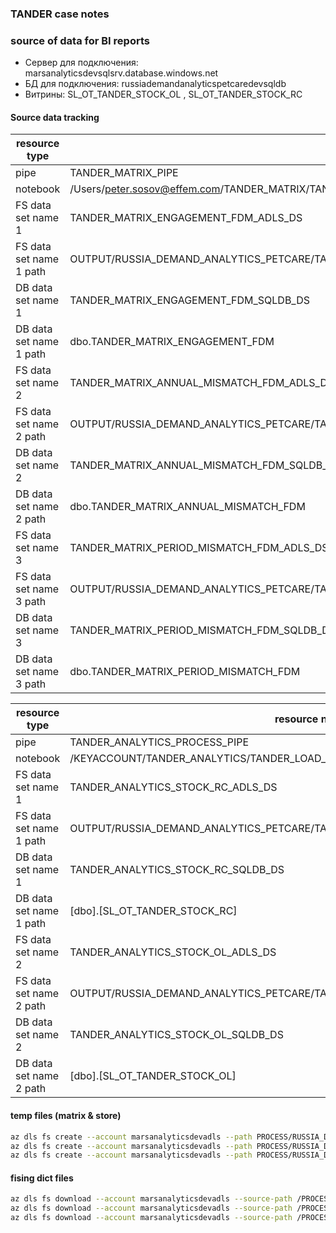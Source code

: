 ### TANDER case notes
### source of data for BI reports
* Сервер для подключения: marsanalyticsdevsqlsrv.database.windows.net
* БД для подключения: russiademandanalyticspetcaredevsqldb
* Витрины:  SL_OT_TANDER_STOCK_OL , SL_OT_TANDER_STOCK_RC


####  Source data tracking

resource type | resource name
--|--
pipe | TANDER_MATRIX_PIPE
notebook | /Users/peter.sosov@effem.com/TANDER_MATRIX/TANDER_MATRIX_ADB_NOTEBOOK
FS data set name 1 | TANDER_MATRIX_ENGAGEMENT_FDM_ADLS_DS
FS data set name 1 path | OUTPUT/RUSSIA_DEMAND_ANALYTICS_PETCARE/TANDER_MATRIX/TANDER_MATRIX_ENGAGEMENT_FDM.PARQUET
DB data set name 1 | TANDER_MATRIX_ENGAGEMENT_FDM_SQLDB_DS
DB data set name 1 path | dbo.TANDER_MATRIX_ENGAGEMENT_FDM
FS data set name 2 | TANDER_MATRIX_ANNUAL_MISMATCH_FDM_ADLS_DS
FS data set name 2 path | OUTPUT/RUSSIA_DEMAND_ANALYTICS_PETCARE/TANDER_MATRIX/TANDER_MATRIX_ANNUAL_MISMATCH_FDM.PARQUET
DB data set name 2 | TANDER_MATRIX_ANNUAL_MISMATCH_FDM_SQLDB_DS
DB data set name 2 path | dbo.TANDER_MATRIX_ANNUAL_MISMATCH_FDM
FS data set name 3 | TANDER_MATRIX_PERIOD_MISMATCH_FDM_ADLS_DS
FS data set name 3 path | OUTPUT/RUSSIA_DEMAND_ANALYTICS_PETCARE/TANDER_MATRIX/TANDER_MATRIX_PERIOD_MISMATCH_FDM.PARQUET
DB data set name 3 | TANDER_MATRIX_PERIOD_MISMATCH_FDM_SQLDB_DS
DB data set name 3 path | dbo.TANDER_MATRIX_PERIOD_MISMATCH_FDM


resource type | resource name
--|--
pipe | TANDER_ANALYTICS_PROCESS_PIPE
notebook | /KEYACCOUNT/TANDER_ANALYTICS/TANDER_LOAD_STOCKS
FS data set name 1 | TANDER_ANALYTICS_STOCK_RC_ADLS_DS
FS data set name 1 path | OUTPUT/RUSSIA_DEMAND_ANALYTICS_PETCARE/TANDER_ANALYTICS/TNDR_STOCK_RC.PARQUET
DB data set name 1 | TANDER_ANALYTICS_STOCK_RC_SQLDB_DS
DB data set name 1 path | [dbo].[SL_OT_TANDER_STOCK_RC]
FS data set name 2 | TANDER_ANALYTICS_STOCK_OL_ADLS_DS
FS data set name 2 path | OUTPUT/RUSSIA_DEMAND_ANALYTICS_PETCARE/TANDER_ANALYTICS/TNDR_STOCK_TT.PARQUET
DB data set name 2 | TANDER_ANALYTICS_STOCK_OL_SQLDB_DS
DB data set name 2 path | [dbo].[SL_OT_TANDER_STOCK_OL]

#### temp files (matrix & store)
```bash
az dls fs create --account marsanalyticsdevadls --path PROCESS/RUSSIA_DEMAND_ANALYTICS_PETCARE/TANDER_ANALYTICS/TMP_MATRIX.PARQUET/
az dls fs create --account marsanalyticsdevadls --path PROCESS/RUSSIA_DEMAND_ANALYTICS_PETCARE/TANDER_ANALYTICS/TMP_STORE.PARQUET/
az dls fs create --account marsanalyticsdevadls --path PROCESS/RUSSIA_DEMAND_ANALYTICS_PETCARE/TANDER_ANALYTICS/TMP_FULLPLAN.PARQUET/
```
#### fising dict files
```bash
az dls fs download --account marsanalyticsdevadls --source-path /PROCESS/RUSSIA_DEMAND_ANALYTICS_PETCARE/TANDER_ANALYTICS/DICTIONARIES/2019/11/06/Mars_pets_food_whs_catalog_weekly_201944.txt --destination-path ~/TANDER_MATRIX/2019/11/06/Mars_pets_food_whs_catalog_weekly_201944.txt
az dls fs download --account marsanalyticsdevadls --source-path /PROCESS/RUSSIA_DEMAND_ANALYTICS_PETCARE/TANDER_ANALYTICS/DICTIONARIES/2020/01/28/Mars_pets_food_whs_catalog_weekly_202004.txt --destination-path ~/TANDER_MATRIX/2020/01/28/Mars_pets_food_whs_catalog_weekly_202004.txt
az dls fs download --account marsanalyticsdevadls --source-path /PROCESS/RUSSIA_DEMAND_ANALYTICS_PETCARE/TANDER_ANALYTICS/DICTIONARIES/2020/03/31/Mars_pets_food_whs_catalog_weekly_202013.txt --destination-path ~/TANDER_MATRIX/2020/03/31/Mars_pets_food_whs_catalog_weekly_202013.txt
```
